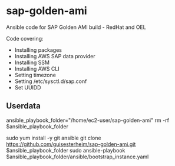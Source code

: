 # sap-golden-ami
Ansible code for SAP Golden AMI build - RedHat and OEL

Code covering:
- Installing packages
- Installing AWS SAP data provider
- Installing SSM
- Installing AWS CLI
- Setting timezone
- Setting /etc/sysctl.d/sap.conf
- Set UUIDD


## Userdata

ansible_playbook_folder="/home/ec2-user/sap-golden-ami"
rm -rf $ansible_playbook_folder

sudo yum install -y git ansible
git clone https://github.com/guisesterheim/sap-golden-ami.git $ansible_playbook_folder
sudo ansible-playbook $ansible_playbook_folder/ansible/bootstrap_instance.yaml